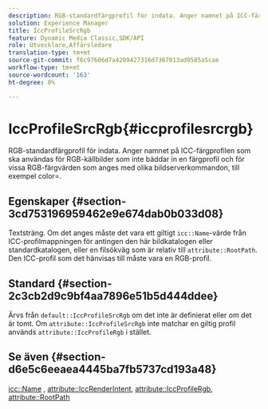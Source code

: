 ```yaml
---
description: RGB-standardfärgprofil för indata. Anger namnet på ICC-färgprofilen som ska användas för RGB-källbilder som inte bäddar in en färgprofil och för vissa RGB-färgvärden som anges med olika bildserverkommandon, till exempel color=.
solution: Experience Manager
title: IccProfileSrcRgb
feature: Dynamic Media Classic,SDK/API
role: Utvecklare,Affärsledare
translation-type: tm+mt
source-git-commit: f6c97606d7a4209427316d7367013ad9585a5cae
workflow-type: tm+mt
source-wordcount: '163'
ht-degree: 0%

---
```



# IccProfileSrcRgb{#iccprofilesrcrgb}

RGB-standardfärgprofil för indata. Anger namnet på ICC-färgprofilen som ska användas för RGB-källbilder som inte bäddar in en färgprofil och för vissa RGB-färgvärden som anges med olika bildserverkommandon, till exempel color=.

## Egenskaper {#section-3cd753196959462e9e674dab0b033d08}

Textsträng. Om det anges måste det vara ett giltigt `icc::Name`-värde från ICC-profilmappningen för antingen den här bildkatalogen eller standardkatalogen, eller en filsökväg som är relativ till `attribute::RootPath`. Den ICC-profil som det hänvisas till måste vara en RGB-profil.

## Standard {#section-2c3cb2d9c9bf4aa7896e51b5d444ddee}

Ärvs från `default::IccProfileSrcRgb` om det inte är definierat eller om det är tomt. Om `attribute::IccProfileSrcRgb` inte matchar en giltig profil används `attribute::IccProfileRgb` i stället.

## Se även {#section-d6e5c6eeaea4445ba7fb5737cd193a48}

[icc::Name](../../../../../is-api/image-catalog/image-serving-api-ref/c-image-catalog-reference/c-icc-profile-map-reference/r-name-icc.md#reference-9e7d3c8e35434981a3dfac66b8946cbe) ,  [attribute::IccRenderIntent](../../../../../is-api/image-catalog/image-serving-api-ref/c-image-catalog-reference/c-attributes-reference/r-iccrenderintent.md#reference-012f207f28bd4406a5368d23ed95a51f),  [attribute::IccProfileRgb](../../../../../is-api/image-catalog/image-serving-api-ref/c-image-catalog-reference/c-attributes-reference/r-iccprofilergb.md#reference-3479e7daac54404f84b06b98ca07b9df),  [attribute::RootPath](../../../../../is-api/image-catalog/image-serving-api-ref/c-image-catalog-reference/c-attributes-reference/r-rootpath.md#reference-17d57e5967be403b8408fa7214017494)
